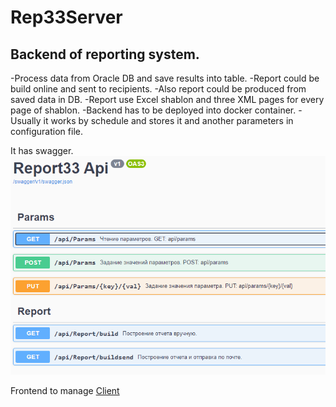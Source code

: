 # Rep33Server

## Backend of reporting system.

-Process data from Oracle DB and save results into table.
-Report could be build online and sent to recipients.
-Also report could be produced from saved data in DB.
-Report use Excel shablon and three XML pages for every page of shablon.
-Backend has to be deployed into docker container.
-Usually it works by schedule and stores it and another parameters in configuration file.

It has swagger.
![swagger](rep33.png)

Frontend to manage [Client](https://github.com/Veivan/Rep33Client)